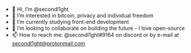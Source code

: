 - 👋 Hi, I’m @secondl1ght
- 👀 I’m interested in bitcoin, privacy and individual freedom
- 🌱 I’m currently studying front-end development
- 💞️ I’m looking to collaborate on building the future - I love open-source
- 📫 How to reach me: @secondl1ght#9164 on discord or by e-mail at secondl1ght@protonmail.com

<!---
secondl1ght/secondl1ght is a ✨ special ✨ repository because its `README.md` (this file) appears on your GitHub profile.
You can click the Preview link to take a look at your changes.
--->
